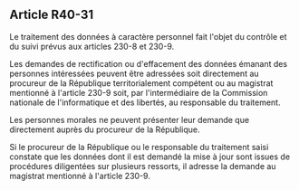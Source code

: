 Article R40-31
----
Le traitement des données à caractère personnel fait l'objet du contrôle et du
suivi prévus aux articles 230-8 et 230-9.

Les demandes de rectification ou d'effacement des données émanant des personnes
intéressées peuvent être adressées soit directement au procureur de la
République territorialement compétent ou au magistrat mentionné à l'article
230-9 soit, par l'intermédiaire de la Commission nationale de l'informatique et
des libertés, au responsable du traitement.

Les personnes morales ne peuvent présenter leur demande que directement auprès
du procureur de la République.

Si le procureur de la République ou le responsable du traitement saisi constate
que les données dont il est demandé la mise à jour sont issues de procédures
diligentées sur plusieurs ressorts, il adresse la demande au magistrat mentionné
à l'article 230-9.
